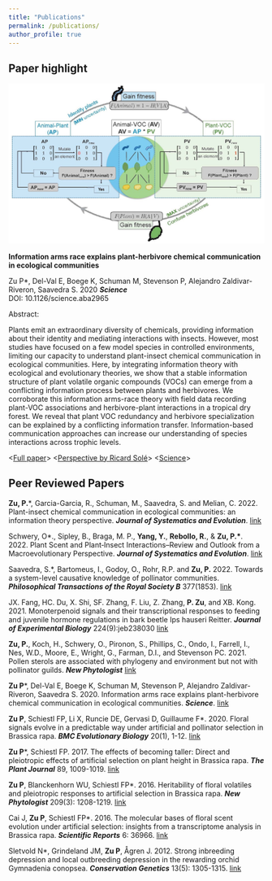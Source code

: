 ```yaml
---
title: "Publications"
permalink: /publications/
author_profile: true
---
```

## Paper highlight
<img src="../assets/images/InformationArmsRace.jpg" width="800" alt="Information arms race">

**Information arms race explains plant-herbivore chemical communication in ecological communities**

Zu P\*, Del-Val E, Boege K, Schuman M, Stevenson P, Alejandro Zaldivar-Riveron, Saavedra S. 2020 ***Science***    
DOI: 10.1126/science.aba2965 

Abstract:

Plants emit an extraordinary diversity of chemicals, providing information about their identity and mediating interactions with insects. However, most studies have focused on a few model species in controlled environments, limiting our capacity to understand plant-insect chemical communication in ecological communities. Here, by integrating information theory with ecological and evolutionary theories, we show that a stable information structure of plant volatile organic compounds (VOCs) can emerge from a conflicting information process between plants and herbivores. We corroborate this information arms-race theory with field data recording plant-VOC associations and herbivore-plant interactions in a tropical dry forest. We reveal that plant VOC redundancy and herbivore specialization can be explained by a conflicting information transfer. Information-based communication approaches can increase our understanding of species interactions across trophic levels.

<[Full paper](https://www.dropbox.com/s/m7zgehtp6ybzors/Zu_etal_2020_Science.pdf?dl=0)>		<[Perspective by Ricard Solé](https://www.dropbox.com/s/hjdy334tc5ciak9/Sole_2020_Perspectivel.pdf?dl=0)> <[Science](https://www.science.org/doi/10.1126/science.abc6344)>

## Peer Reviewed Papers
**Zu, P.***, Garcia-Garcia, R., Schuman, M., Saavedra, S. and Melian, C. 2022. Plant-insect chemical communication in ecological communities: an information theory perspective. ***Journal of Systematics and Evolution***. [link](https://doi.org/10.1111/jse.12841)

Schwery, O*., Sipley, B., Braga, M. P., **Yang, Y.**, **Rebollo, R.**, & **Zu, P.\***. 2022. Plant Scent and Plant‐Insect Interactions–Review and Outlook from a Macroevolutionary Perspective. ***Journal of Systematics and Evolution***. [link](https://doi.org/10.1111/jse.12933)

Saavedra, S.*, Bartomeus, I., Godoy, O., Rohr, R.P. and **Zu, P.** 2022. Towards a system-level causative knowledge of pollinator communities. ***Philosophical Transactions of the Royal Society B*** 377(1853). [link](https://doi.org/10.1098/rstb.2021.0159)

JX. Fang, HC. Du, X. Shi, SF. Zhang, F. Liu, Z. Zhang, **P. Zu**, and XB. Kong. 2021. Monoterpenoid signals and their transcriptional responses to feeding and juvenile hormone regulations in bark beetle Ips hauseri Reitter. ***Journal of Experimental Biology*** 224(9):jeb238030  [link](https://journals.biologists.com/jeb/article/224/9/jeb238030/238114/Monoterpenoid-signals-and-their-transcriptional)

**Zu, P.**, Koch, H., Schwery, O., Pironon, S., Phillips, C., Ondo, I., Farrell, I., Nes, W.D., Moore, E., Wright, G., Farman, D.I., and Stevenson PC. 2021. Pollen sterols are associated with phylogeny and environment but not with pollinator guilds. ***New Phytologist*** [link](https://nph.onlinelibrary.wiley.com/doi/10.1111/nph.17227)


**Zu P**\*, Del-Val E, Boege K, Schuman M, Stevenson P, Alejandro Zaldivar-Riveron, Saavedra S. 2020. Information arms race explains plant-herbivore chemical communication in ecological communities.  ***Science***. [link](https://www.science.org/doi/10.1126/science.aba2965)

**Zu P**, Schiestl FP, Li X, Runcie DE, Gervasi D, Guillaume F*. 2020. Floral signals evolve in a predictable way under artificial and pollinator selection in Brassica rapa. ***BMC Evolutionary Biology*** 20(1), 1-12. [link](bmcevolbiol.biomedcentral.com/articles/10.1186/s12862-020-01692-7)

**Zu P**\*, Schiestl FP. 2017. The effects of becoming taller: Direct and pleiotropic effects of artificial selection on plant height in Brassica rapa. ***The Plant Journal*** 89, 1009-1019. [link](http://onlinelibrary.wiley.com/doi/10.1111/tpj.13440/full)

**Zu P**, Blanckenhorn WU, Schiestl FP*. 2016. Heritability of floral volatiles and pleiotropic responses to artificial selection in Brassica rapa. ***New Phytologist*** 209(3): 1208-1219. [link](http://onlinelibrary.wiley.com/doi/10.1111/nph.13652/full)

Cai J, **Zu P**, Schiestl FP*. 2016. The molecular bases of floral scent evolution under artificial selection: insights from a transcriptome analysis in Brassica rapa. ***Scientific Reports*** 6: 36966. [link](http://www.nature.com/articles/srep36966)

Sletvold N*, Grindeland JM, **Zu P**, Ågren J. 2012. Strong inbreeding depression and local outbreeding depression in the rewarding orchid Gymnadenia conopsea. ***Conservation Genetics*** 13(5): 1305-1315. [link](http://link.springer.com/article/10.1007/s10592-012-0373-7)